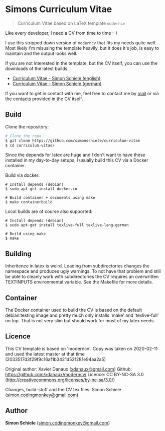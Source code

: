 # Simons Curriculum Vitae
> Curriculum Vitae based on LaTeX template `moderncv`

Like every developer, I need a CV from time to time :-)

I use this stripped down version of `moderncv` that fits my needs quite well. Most likely I'm
misusing the template heavily, but it does it's job, is easy to maintain and the output looks well.

If you are not interested in the template, but the CV itself, you can use the
downloads of the latest builds:

- [Curriculum Vitae - Simon Schiele (english)](publish/simon_schiele_cv_english.pdf)
- [Curriculum Vitae - Simon Schiele (german)](publish/simon_schiele_cv_german.pdf)

If you want to get in contact with me, feel free to contact me by
[mail](mailto:simon.codingmonkey@gmail.com "mailto:simon.codingmonkey@gmail.com")
or via the contacts provided in the CV itself.


## Build

Clone the repository:
```bash
# Clone the repo
$ git clone https://github.com/simonschiele/curriculum-vitae
$ cd curriculum-vitae/
```

Since the depends for latex are huge and I don't want to have these installed in
my day-to-day setups, I usually build this CV via a Docker container.

Build via docker:
```
# Install depends (debian)
$ sudo apt-get install docker.io

# Build container + documents using make
$ make containerbuild
```

Local builds are of course also supported:
```
# Install depends (debian)
$ sudo apt-get install texlive-full texlive-lang-german

# Build using make
$ make
```


## Building

Inheritence in latex is weird. Loading from subdirectories changes the namespace and
produces ugly warnings. To not have that problem and still be able to cleanly work
with subdirectories the CV requires an overwritten TEXTINPUTS environmental variable.
See the Makefile for more details.


## Container

The Docker container used to build the CV is based on the default debian:testing image
and pretty much only installs 'make' and 'texlive-full' on top. That is not very slim
but should work for most of my latex needs.


## Licence

This CV template is based on 'moderncv'. Copy was taken on 2020-02-11 and used the
latest master at that time (2033517d3f29f9c16af1b3421d52f281e94aa2a5)

Original author: Xavier Danaux (xdanaux@gmail.com)
Github: https://github.com/xdanaux/moderncv/
Licence: CC BY-NC-SA 3.0 (http://creativecommons.org/licenses/by-nc-sa/3.0/)

Changes, build-stuff and the CV tex files: Simon Schiele (simon.codingmonkey@gmail.com)


## Author

**Simon Schiele** ([simon.codingmonkey@gmail.com](mailto:simon.codingmonkey@gmail.com))
